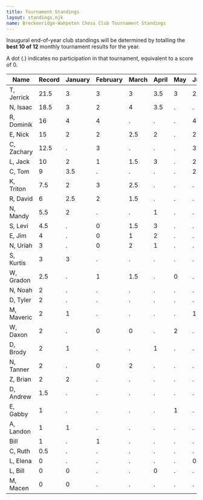 ```yaml
---
title: Tournament Standings
layout: standings.njk
name: Breckenridge-Wahpeton Chess Club Tournament Standings
---
```

Inaugural end-of-year club standings will be determined by totalling the **best 10 of 12** monthly tournament results for the year.

A dot (.) indicates no participation in that tournament, equivalent to a score of 0.

| Name          | Record    | January   | February  | March     | April     | May       | June      | July      | August    | September |
| ------------- | --------- | --------- | --------- | --------- | --------- | --------- | --------- | --------- | --------- | --------- |
| T, Jerrick    | 21.5      | 3         | 3         | 3         | 3.5       | 3         | 2         | 2         | 2         |           |
| N, Isaac 	    | 18.5      | 3         | 2         | 4         | 3.5       | .         | .         | 3         | 3         |           |
| R, Dominik    | 16        | 4         | 4         | .         | .         | .         | 4         | .         | 4         |           |
| E, Nick 	    | 15        | 2         | 2         | 2.5       | 2         | .         | 2         | 2         | 2.5       |           |
| C, Zachary    | 12.5      | .         | 3         | .         | .         | .         | 3         | 3.5       | 3         |           |
| L, Jack 	    | 10        | 2         | 1         | 1.5       | 3         | .         | 2         | .         | 0.5       |           |
| C, Tom        | 9         | 3.5       | .         | .         | .         | .         | 2         | 3.5       | .         |           |
| K, Triton     | 7.5       | 2         | 3         | 2.5       | .         | .         | .         | .         | .         |           |
| R, David 	    | 6         | 2.5       | 2         | 1.5       | .         | .         | .         | .         | .         |           |
| N, Mandy 	    | 5.5       | 2         | .         | .         | 1         | .         | .         | 1.5       | 1         |           |
| S, Levi       | 4.5       | .         | 0         | 1.5       | 3         | .         | .         | .         | .         |           |
| E, Jim        | 4         | .         | 0         | 1         | 2         | .         | .         | 1         | .         |           |
| N, Uriah      | 3         | .         | 0         | 2         | 1         | .         | .         | .         | .         |           |
| S, Kurtis     | 3         | 3         | .         | .         | .         | .         | .         | .         | .         |           |
| W, Gradon     | 2.5       | .         | 1         | 1.5       | .         | 0         | .         | .         | .         |           |
| N, Noah  	    | 2         | .         | .         | .         | .         | .         | .         | .         | 2         |           |
| D, Tyler 	    | 2         | .         | .         | .         | .         | .         | .         | 2         | .         |           |
| M, Maveric    | 2         | 1         | .         | .         | .         | .         | 1         | .         | .         |           |
| W, Daxon      | 2         | .         | 0         | 0         | .         | 2         | .         | .         | .         |           |
| D, Brody 	    | 2         | 1         | .         | .         | 1         | .         | .         | .         | .         |           |
| N, Tanner     | 2         | .         | 0         | 2         | .         | .         | .         | .         | .         |           |
| Z, Brian 	    | 2         | 2         | .         | .         | .         | .         | .         | .         | .         |           |
| D, Andrew	    | 1.5       | .         | .         | .         | .         | .         | .         | 1.5       | .         |           |
| E, Gabby      | 1         | .         | .         | .         | .         | 1         | .         | 0         | .         |           |
| A, Landon     | 1         | 1         | .         | .         | .         | .         | .         | .         | .         |           |
| Bill          | 1         | .         | 1         | .         | .         | .         | .         | .         | .         |           |
| C, Ruth  	    | 0.5       | .         | .         | .         | .         | .         | .         | .         | 0.5       |           |
| L, Elena 	    | 0         | .         | .         | .         | .         | .         | 0         | .         | .         |           |
| L, Bill 	    | 0         | 0         | .         | .         | 0         | .         | .         | .         | .         |           |
| M, Macen 	    | 0         | 0         | .         | .         | .         | .         | .         | .         | .         |           |

